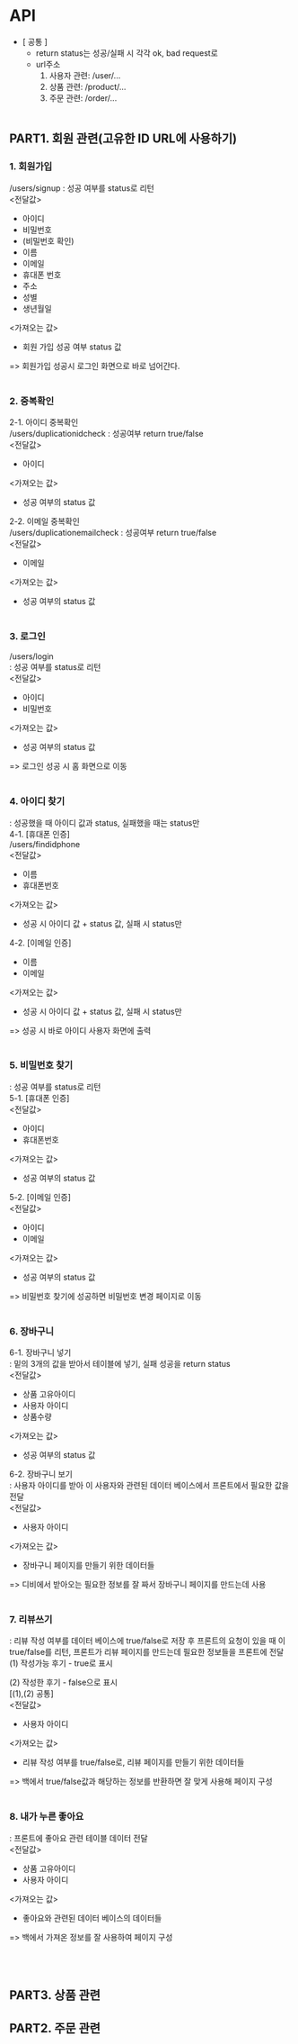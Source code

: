 # API
- [ 공통 ]
  - return status는 성공/실패 시 각각 ok, bad request로
  - url주소
    1. 사용자 관련: /user/...
    2. 상품 관련: /product/...
    3. 주문 관련: /order/...
<br><br>
  
## PART1. 회원 관련(고유한 ID URL에 사용하기)

### 1. 회원가입
/users/signup
: 성공 여부를 status로 리턴<br>
<전달값>
- 아이디
- 비밀번호
- (비밀번호 확인)
- 이름
- 이메일
- 휴대폰 번호
- 주소
- 성별
- 생년월일<br>

<가져오는 값>
- 회원 가입 성공 여부 status 값

=> 회원가입 성공시 로그인 화면으로 바로 넘어간다.
<br><br>


### 2. 중복확인
2-1. 아이디 중복확인<br>
 /users/duplicationidcheck
: 성공여부 return true/false<br>
<전달값>
- 아이디<br>

<가져오는 값>
- 성공 여부의 status 값


2-2. 이메일 중복확인<br>
/users/duplicationemailcheck
: 성공여부 return true/false<br>
<전달값>
- 이메일<br>

<가져오는 값>
- 성공 여부의 status 값
<br><br>

### 3. 로그인
/users/login<br>
: 성공 여부를 status로 리턴<br>
<전달값>
- 아이디 
- 비밀번호

<가져오는 값>
- 성공 여부의 status 값

=> 로그인 성공 시 홈 화면으로 이동
<br><br>

### 4. 아이디 찾기
: 성공했을 때 아이디 값과 status, 실패했을 때는 status만<br>
4-1. [휴대폰 인증]<br>
/users/findidphone<br>
<전달값>
- 이름
- 휴대폰번호<br>

<가져오는 값>
- 성공 시 아이디 값 + status 값, 실패 시 status만

4-2. [이메일 인증]
- 이름
- 이메일

<가져오는 값>
- 성공 시 아이디 값 + status 값, 실패 시 status만

=> 성공 시 바로 아이디 사용자 화면에 출력
<br><br>

### 5. 비밀번호 찾기
: 성공 여부를 status로 리턴<br>
5-1. [휴대폰 인증]<br>
<전달값>
- 아이디
- 휴대폰번호<br>

<가져오는 값>
- 성공 여부의 status 값

5-2. [이메일 인증]<br>
<전달값>
- 아이디
- 이메일

<가져오는 값>
- 성공 여부의 status 값

=> 비밀번호 찾기에 성공하면 비밀번호 변경 페이지로 이동
<br><br>

### 6. 장바구니
6-1. 장바구니 넣기<br>
: 밑의 3개의 값을 받아서 테이블에 넣기, 실패 성공을 return status<br>
<전달값>
- 상품 고유아이디
- 사용자 아이디
- 상품수량

<가져오는 값>
- 성공 여부의 status 값

6-2. 장바구니 보기<br>
: 사용자 아이디를 받아 이 사용자와 관련된 데이터 베이스에서 프론트에서 필요한 값을 전달<br>
<전달값>
- 사용자 아이디

<가져오는 값>
- 장바구니 페이지를 만들기 위한 데이터들

=> 디비에서 받아오는 필요한 정보를 잘 짜서 장바구니 페이지를 만드는데 사용
<br><br>

### 7. 리뷰쓰기
: 리뷰 작성 여부를 데이터 베이스에 true/false로 저장 후 프론트의 요청이 있을 때 이 true/false를 리턴, 프론트가 리뷰 페이지를 만드는데 필요한 정보들을 프론트에 전달<br>
(1) 작성가능 후기 - true로 표시<br>

(2) 작성한 후기 - false으로 표시<br>
[(1),(2) 공통]<br>
<전달값>
- 사용자 아이디

<가져오는 값>
- 리뷰 작성 여부를 true/false로, 리뷰 페이지를 만들기 위한 데이터들

=> 백에서 true/false값과 해당하는 정보를 반환하면 잘 맞게 사용해 페이지 구성
<br><br>

### 8. 내가 누른 좋아요
: 프론트에 좋아요 관련 테이블 데이터 전달<br>
<전달값>
- 상품 고유아이디
- 사용자 아이디

<가져오는 값>
- 좋아요와 관련된 데이터 베이스의 데이터들

=> 백에서 가져온 정보를 잘 사용하여 페이지 구성

<br><br>

## PART3. 상품 관련

## PART2. 주문 관련

